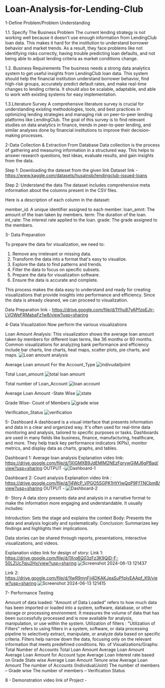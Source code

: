 # Loan-Analysis-for-Lending-Club
1-Define Problem/Problem Understanding

1.1. Specify The Business Problem
The current lending strategy is not working well because it doesn't use enough information from LendingClub loan data. This makes it hard for the institution to understand borrower behavior and market trends. As a result, they face problems like not identifying risks correctly, having trouble predicting loan defaults, and not being able to adjust lending criteria as market conditions change.

1.2. Business Requirements
The business needs a strong data analytics system to get useful insights from LendingClub loan data. This system should help the financial institution understand borrower behavior, find high-risk groups, accurately predict default rates, and make real-time changes to lending criteria. It should also be scalable, adaptable, and able to work with existing systems for easy implementation.

1.3.Literature Survey
A comprehensive literature survey is crucial for understanding existing methodologies, tools, and best practices in optimizing lending strategies and managing risk on peer-to-peer lending platforms like LendingClub. The goal of this survey is to find relevant studies on data analytics in finance, trends in peer-to-peer lending, and similar analyses done by financial institutions to improve their decision-making processes.

2-Data Collection & Extraction From Database
Data collection is the process of gathering and measuring information in a structured way. This helps to answer research questions, test ideas, evaluate results, and gain insights from the data.

 Step 1: Downloading the dateset from the given link 
              Dataset link - https://www.kaggle.com/datasets/husainsb/lendingclub-issued-loans

Step 2: Understand the data
The dataset includes comprehensive meta information about the columns present in the CSV files.

Here is a description of each column in the dataset:

member_id: A unique identifier assigned to each member.
loan_amnt: The amount of the loan taken by members.
term: The duration of the loan.
int_rate: The interest rate applied to the loan.
grade: The grade assigned to the members.

3- Data Preparation

To prepare the data for visualization, we need to:

1. Remove any irrelevant or missing data.
2. Transform the data into a format that's easy to visualize.
3. Explore the data to find patterns and trends.
4. Filter the data to focus on specific subsets.
5. Prepare the data for visualization software.
6. Ensure the data is accurate and complete.

This process makes the data easy to understand and ready for creating visualizations that provide insights into performance and efficiency. Since the data is already cleaned, we can proceed to visualization.

Data Preparation link - https://drive.google.com/file/d/1Yhu87yAPfzpEJir-LVOWeFRMabaFz1w8/view?usp=sharing

4-Data Visualization
Now perform the various visualizations

Loan Amount Analysis: This visualization shows the average loan amount taken by members for different loan terms, like 36 months or 60 months. Common visualizations for analyzing bank performance and efficiency include bar charts, line charts, heat maps, scatter plots, pie charts, and maps.
![Loan amount analysis](https://github.com/Utkarshbansal304/Loan-Analysis-for-Lending-Club/assets/125144848/a34d6ee6-6956-4bee-83e8-7a53635a0737)


Average Loan amount For the Account_Type
![indivudailjoiint](https://github.com/Utkarshbansal304/Loan-Analysis-for-Lending-Club/assets/125144848/722facfc-f125-4dab-a909-1f0af18cd999)



Total Loan_amount
![total loan amount](https://github.com/Utkarshbansal304/Loan-Analysis-for-Lending-Club/assets/125144848/e370963f-817d-4e37-8db2-7e0806ec98d3)


Total number of Loan_Account
![loan account](https://github.com/Utkarshbansal304/Loan-Analysis-for-Lending-Club/assets/125144848/40b63a24-a5a6-4b97-a592-a546931639f9)


Average Loan Amount -State Wise
![state](https://github.com/Utkarshbansal304/Loan-Analysis-for-Lending-Club/assets/125144848/fa504a5f-2d97-4485-a59c-027be030738d)


Grade Wise- Count of Members
![grade wise](https://github.com/Utkarshbansal304/Loan-Analysis-for-Lending-Club/assets/125144848/dbb9495d-edf1-4c24-a5ec-4cd9f75c5ebf)


Verification_Status
![verification](https://github.com/Utkarshbansal304/Loan-Analysis-for-Lending-Club/assets/125144848/f807edf2-2da6-42b1-b87f-ec5e2d336adc)


5- Dashboard
A dashboard is a visual interface that presents information and data in a clear and organized way. It's often used for real-time data monitoring and analysis, tailored to specific purposes or tasks. Dashboards are used in many fields like business, finance, manufacturing, healthcare, and more. They help track key performance indicators (KPIs), monitor metrics, and display data as charts, graphs, and tables.

Dashboard 1: Average loan analysis
Explanation video link:
https://drive.google.com/file/d/1XIGMXB9JdEMlM2NEzFqrywGjMJ6gPBad/view?usp=sharing
OUTPUT -![Dashboard-1](https://github.com/Utkarshbansal304/Loan-Analysis-for-Lending-Club/assets/125144848/ec688496-791b-41d1-9c44-9512ab5286c5)


Dashboard 2: Count analysis
Explanation video link :
https://drive.google.com/file/d/14WcP_VPGO5SGPK1HtYlwQqP9FfTNCbmB/view?usp=sharing
OUTPUT - ![Dashboard-2](https://github.com/Utkarshbansal304/Loan-Analysis-for-Lending-Club/assets/125144848/6af363bd-b3d7-47ce-941b-1ca4fa398220)


6- Story 
A data story presents data and analysis in a narrative format to make the information more engaging and understandable. It usually includes:

Introduction: Sets the stage and explains the context
Body: Presents the data and analysis logically and systematically.
Conclusion: Summarizes key findings and highlights their implications.

Data stories can be shared through reports, presentations, interactive visualizations, and videos.

Explanation video link for design of story:
Link 1:
https://drive.google.com/file/d/1Xrq6Q03zFz3K9QiD-F-50LZUc7qju2Hx/view?usp=sharing
![Screenshot 2024-06-13 121437](https://github.com/Utkarshbansal304/Loan-Analysis-for-Lending-Club/assets/125144848/44a4a81e-3c23-4a6c-974a-1dfaad050210)

Link 2:
https://drive.google.com/file/d/1lwR9mnFji4DKAKJeaSuPfpIvEAApf_K9/view?usp=sharing
![Screenshot 2024-06-13 121415](https://github.com/Utkarshbansal304/Loan-Analysis-for-Lending-Club/assets/125144848/6ec39f1f-55ce-4d37-b4db-3007f415e590)


7- Performance Testing 

Amount of data loaded:  "Amount of Data Loaded" refers to how much data has been imported or loaded into a system, software, database, or other storage or processing environment. It measures the volume of data that has been successfully processed and is now available for analysis, manipulation, or use within the system.
Utilization of filters : "Utilization of Filters" refers to using filters in a system, software, or data processing pipeline to selectively extract, manipulate, or analyze data based on specific criteria. Filters help narrow down the data, focusing only on the relevant information that meets predefined conditions.
No. of Visualizations/Graphs:
Total Number of Accounts
Total Loan Amount 
Average Loan Amount
Average Loan Amount for Account type
Average Loan Interest rate based on Grade
State wise Average Loan Amount
Tenure wise Average Loan Amount
The number of Accounts (Individual/Joint)
The number of members – Grade wise
The number of members – Verification Status

8 - Demonstration video link of Project - 





